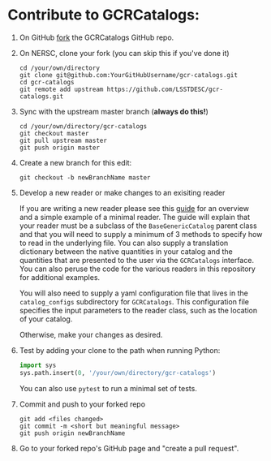 # Contribute to GCRCatalogs:

1. On GitHub [fork](https://guides.github.com/activities/forking/) the GCRCatalogs GitHub repo.

2. On NERSC, clone your fork (you can skip this if you've done it)

       cd /your/own/directory
       git clone git@github.com:YourGitHubUsername/gcr-catalogs.git
       cd gcr-catalogs
       git remote add upstream https://github.com/LSSTDESC/gcr-catalogs.git


3. Sync with the upstream master branch (**always do this!**)

       cd /your/own/directory/gcr-catalogs
       git checkout master
       git pull upstream master
       git push origin master


4. Create a new branch for this edit:

       git checkout -b newBranchName master


5. Develop a new reader or make changes to an exisiting reader

   If you are writing a new reader please see this [guide](https://github.com/yymao/generic-catalog-reader#usage)
   for an overview and a simple example of a minimal reader. The guide will explain that your 
   reader must be a subclass of the `BaseGenericCatalog` parent class and that you will need to 
   supply a minimum of 3 methods to specify how to read in the underlying file.
   You can also supply a translation dictionary between the native quantities in your 
   catalog and the quantities that are presented to the user via the `GCRCatalogs` interface. 
   You can also peruse the code for the various readers in this repository for additional
   examples. 
   
   You will also need to supply a yaml configuration file that lives in the `catalog_configs` 
   subdirectory for `GCRCatalogs`. This configuration file specifies the input parameters to 
   the reader class, such as the location of your catalog.
   
   Otherwise, make your changes as desired.
       
6. Test by adding your clone to the path when running Python: 
   ```python
   import sys
   sys.path.insert(0, '/your/own/directory/gcr-catalogs')
   ```   
   You can also use `pytest` to run a minimal set of tests. 

7. Commit and push to your forked repo

       git add <files changed>
       git commit -m <short but meaningful message>
       git push origin newBranchName

8. Go to your forked repo's GitHub page and "create a pull request". 

